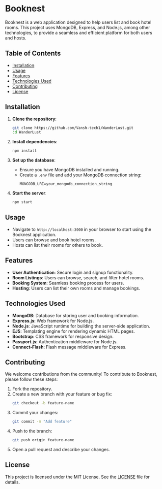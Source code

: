 # Booknest

Booknest is a web application designed to help users list and book hotel rooms. This project uses MongoDB, Express, and Node.js, among other technologies, to provide a seamless and efficient platform for both users and hosts.

## Table of Contents
- [Installation](#installation)
- [Usage](#usage)
- [Features](#features)
- [Technologies Used](#technologies-used)
- [Contributing](#contributing)
- [License](#license)

## Installation

1. **Clone the repository**:
    ```sh
    git clone https://github.com/Vansh-tech1/WanderLust.git
    cd WanderLust
    ```

2. **Install dependencies**:
    ```sh
    npm install
    ```

3. **Set up the database**:
    - Ensure you have MongoDB installed and running.
    - Create a `.env` file and add your MongoDB connection string:
      ```env
      MONGODB_URI=your_mongodb_connection_string
      ```

4. **Start the server**:
    ```sh
    npm start
    ```

## Usage

- Navigate to `http://localhost:3000` in your browser to start using the Booknest application.
- Users can browse and book hotel rooms.
- Hosts can list their rooms for others to book.

## Features

- **User Authentication**: Secure login and signup functionality.
- **Room Listings**: Users can browse, search, and filter hotel rooms.
- **Booking System**: Seamless booking process for users.
- **Hosting**: Users can list their own rooms and manage bookings.

## Technologies Used

- **MongoDB**: Database for storing user and booking information.
- **Express.js**: Web framework for Node.js.
- **Node.js**: JavaScript runtime for building the server-side application.
- **EJS**: Templating engine for rendering dynamic HTML pages.
- **Bootstrap**: CSS framework for responsive design.
- **Passport.js**: Authentication middleware for Node.js.
- **Connect-Flash**: Flash message middleware for Express.

## Contributing

We welcome contributions from the community! To contribute to Booknest, please follow these steps:

1. Fork the repository.
2. Create a new branch with your feature or bug fix:
    ```sh
    git checkout -b feature-name
    ```
3. Commit your changes:
    ```sh
    git commit -m "Add feature"
    ```
4. Push to the branch:
    ```sh
    git push origin feature-name
    ```
5. Open a pull request and describe your changes.

## License

This project is licensed under the MIT License. See the [LICENSE](LICENSE) file for details.
